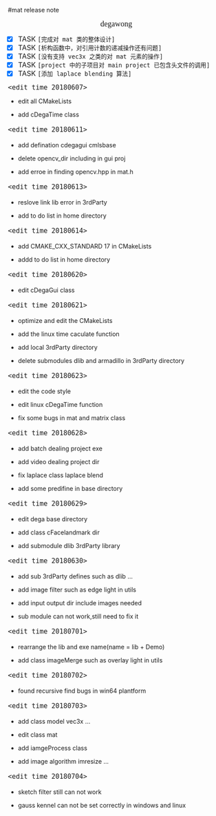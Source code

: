 #mat release note

<font size = 4 face="黑体"><p align="middle">degawong<p></font>

<p align="left">
<font size = 3>

- [x] TASK `[完成对 mat 类的整体设计]`
- [X] TASK `[析构函数中，对引用计数的递减操作还有问题]`
- [X] TASK `[没有支持 vec3x 之类的对 mat 元素的操作]`
- [X] TASK `[project 中的子项目对 main project 已包含头文件的调用]`
- [X] TASK `[添加 laplace blending 算法]`

</font>
<p>

<font size = 4 face="黑体">

`<edit time 20180607>`

</font>

* <p align="left">edit all CMakeLists<p>
* <p align="left">add cDegaTime class<p>

<font size = 4 face="黑体">

`<edit time 20180611>`

</font>

* <p align="left">add defination cdegagui cmlsbase <p>
* <p align="left">delete opencv_dir including in gui proj <p>
* <p align="left">add erroe in finding opencv.hpp in mat.h <p>

<font size = 4 face="黑体">

`<edit time 20180613>`

</font>

* <p align="left">reslove link lib error in 3rdParty<p>
* <p align="left">add to do list in home directory<p>

<font size = 4 face="黑体">

`<edit time 20180614>`

</font>

* <p align="left">add CMAKE_CXX_STANDARD 17 in CMakeLists<p>
* <p align="left">addd to do list in home directory<p>

<font size = 4 face="黑体">

`<edit time 20180620>`

</font>

* <p align="left">edit cDegaGui class<p>

<font size = 4 face="黑体">

`<edit time 20180621>`

</font>

* <p align="left">optimize and edit the CMakeLists<p>
* <p align="left">add the linux time caculate function<p>
* <p align="left">add local 3rdParty directory<p>
* <p align="left">delete submodules dlib and armadillo in 3rdParty directory<p>

<font size = 4 face="黑体">

`<edit time 20180623>`

</font>

* <p align="left">edit the code style<p>
* <p align="left">edit linux cDegaTime function<p>
* <p align="left">fix some bugs in mat and matrix class<p>

<font size = 4 face="黑体">

`<edit time 20180628>`

</font>

* <p align="left">add batch dealing project exe<p>
* <p align="left">add video dealing project dir<p>
* <p align="left">fix laplace class laplace blend<p>
* <p align="left">add some predifine in base directory<p>

<font size = 4 face="黑体">

`<edit time 20180629>`

</font>

* <p align="left">edit dega base directory<p>
* <p align="left">add class cFacelandmark dir<p>
* <p align="left">add submodule dlib 3rdParty library<p>

<font size = 4 face="黑体">

`<edit time 20180630>`

</font>

* <p align="left">add sub 3rdParty defines such as dlib ...<p>
* <p align="left">add image filter such as edge light in utils<p>
* <p align="left">add input output dir include images needed<p>
* <p align="left">sub module can not work,still need to fix it<p>

<font size = 4 face="黑体">

`<edit time 20180701>`

</font>

* <p align="left">rearrange the lib and exe name(name = lib + Demo)<p>
* <p align="left">add class imageMerge such as overlay light in utils<p>

<font size = 4 face="黑体">

`<edit time 20180702>`

</font>

* <p align="left">found recursive find bugs in win64 plantform<p>

<font size = 4 face="黑体">

`<edit time 20180703>`

</font>

* <p align="left">add class model vec3x ...<p>
* <p align="left">edit class mat<p>
* <p align="left">add iamgeProcess class<p>
* <p align="left">add image algorithm imresize ...<p>

<font size = 4 face="黑体">

`<edit time 20180704>`

</font>

* <p align="left">sketch filter still can not work<p>
* <p align="left">gauss kennel can not be set correctly in windows and linux<p>
